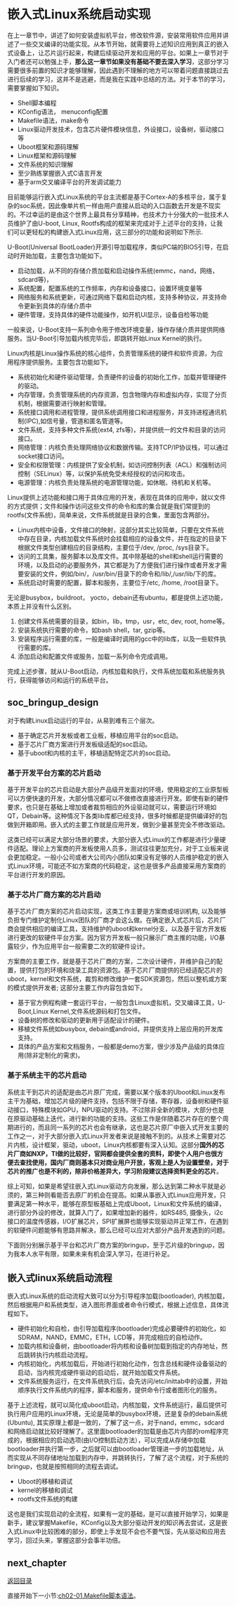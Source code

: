 # 嵌入式Linux系统启动实现

在上一章节中，讲述了如何安装虚拟机平台，修改软件源，安装常用软件应用并讲述了一些交叉编译的功能实现。从本节开始，就需要将上述知识应用到真正的嵌入式设备上，让芯片运行起来，构建后续驱动开发和应用的平台。如果上一章节对于入门者还可以勉强上手，**那么这一章节如果没有基础不要去深入学习**，这部分学习需要很多前置的知识才能够理解，因此遇到不理解的地方可以带着问题直接跳过去进行后续的学习，这并不是逃避，而是我在实践中总结的方法。对于本节的学习，需要掌握如下知识。

- Shell脚本编程
- KConfig语法， menuconfig配置
- Makefile语法，make命令
- Linux驱动开发技术，包含芯片硬件模块信息，外设接口，设备树，驱动接口等
- Uboot框架和源码理解
- Linux框架和源码理解
- 文件系统的知识理解
- 至少熟练掌握嵌入式C语言开发
- 基于arm交叉编译平台的开发调试能力

目前能够运行嵌入式Linux系统的平台主流都是基于Cortex-A的多核平台，属于复杂的soc系统，因此像单片机一样由用户直接从启动的入口函数去开发是不现实的。不过幸运的是由这个世界上最具有分享精神，也技术力十分强大的一批技术人员维护了由U-boot, Linux, Rootfs构成的框架来完成对于上述平台的支持，让我们可以更轻松的构建嵌入式Linux应用，这三部分的功能和说明如下所示.

U-Boot(Universal BootLoader)开源引导加载程序，类似PC端的BIOS引导，在启动时开始加载，主要包含功能如下。

- 启动加载，从不同的存储介质加载和启动操作系统(emmc，nand，网络，sdcard等)，
- 系统配置，配置系统的工作频率，内存和设备接口，设置环境变量等
- 网络服务和系统更新，可通过网络下载和启动内核，支持多种协议，并支持命令更新到具体的存储介质中
- 硬件管理，支持具体的硬件功能操作，如开机UI显示，设备自检等功能

一般来说，U-Boot支持一系列命令用于修改环境变量，操作存储介质并提供网络服务。当U-Boot引导加载内核完毕后，即跳转开始Linux Kernel的执行。

Linux内核是Linux操作系统的核心组件，负责管理系统的硬件和软件资源，为应用程序提供服务。主要包含功能如下。

- 系统初始化和硬件驱动管理，负责硬件的设备的初始化工作，加载并管理硬件的驱动。
- 内存管理，负责管理系统的内存资源，包含物理内存和虚拟内存，实现了分页机制，根据需要进行映射和管理。
- 系统接口调用和进程管理，提供系统调用接口和进程服务，并支持进程通讯机制(IPC),如信号量，管道和匿名管道等。
- 文件系统，支持多种文件系统(ext4, zfs等)，并提供统一的文件和目录的访问接口。
- 网络管理：内核负责处理网络协议和数据传输。支持TCP/IP协议栈，可以通过socket接口访问。
- 安全和权限管理：内核提供了安全机制，如访问控制列表（ACL）和强制访问控制（SELinux）等，以保护系统免受未经授权的访问和攻击。
- 电源管理：内核负责处理系统的电源管理功能，如休眠、待机和关机等。

Linux提供上述功能和接口用于具体应用的开发，表现在具体的应用中，就以文件的方式提供；文件和操作访问这些文件的命令和库的集合就是我们常提到的rootfs(文件系统)，简单来说，文件系统就是目录的合集，里面包含两部分。

- Linux内核中设备，文件接口的映射，这部分其实比较简单，只要在文件系统中存在目录，内核加载文件系统时会挂载相应的设备文件，并在指定的目录下根据文件类型创建相应的目录结构，主要位于/dev, /proc, /sys目录下。
- 访问的工具集，服务脚本以及库文件。其中除基础的shell和shell运行需要的环境，以及启动的必要服务外，其它都是为了方便我们进行操作或者开发才需要安装的文件，例如/bin/，/usr/bin/目录下的命令和/lib/,/usr/lib/下的库。
- 系统启动时需要的配置，脚本和服务，主要位于/etc, /home, /root目录下。

无论是busybox，buildroot， yocto，debain还有ubuntu，都是提供上述功能，本质上并没有什么区别。

1. 创建文件系统需要的目录，如bin，lib，tmp，usr，etc, dev, root, home等。
2. 安装系统执行需要的命令，如bash shell，tar, gzip等。
3. 安装程序运行需要的库，一般是编译时调用的gcc中的lib库，以及一些软件执行需要的库。
4. 添加启动和配置文件或服务，加载一系列命令完成调用。

完成上述步骤，就从U-Boot启动，内核加载和执行，文件系统加载和系统服务执行，获得能够访问和运行的系统平台。

## soc_bringup_design

对于构建Linux启动运行的平台，从易到难有三个层次。

- 基于确定芯片开发板或者工业板，移植应用平台的soc启动。
- 基于芯片厂商方案进行开发板级适配的soc启动。
- 基于uboot和内核的主干，移植适配特定芯片的soc启动。

### 基于开发平台方案的芯片启动

基于开发平台的芯片启动是大部分产品级开发面对的环境，使用稳定的工业原型板可以方便快速的开发，大部分情况都可以不做修改直接进行开发。即使有新的硬件要求，也只是在基础上增加或者裁剪相应的外设驱动就可以，需要运行环境如QT，Debain等。这种情况下各类lib库都已经支持，很多时候都是提供编译好的包做到开箱即用。嵌入式的主要工作就是应用开发，做到少量甚至完全不修改驱动。

这类已经可以满足大部分场景的要求，大部分嵌入式Linux的工作都是进行少量硬件适配。理论上方案商的开发板使用人员多，测试往往更加充分，对于工业板来说会更加稳定。一般小公司或者大公司内小团队如果没有足够的人员维护稳定的嵌入式Linux环境，可能还不如方案商的代码稳定，这也是很多产品直接采用方案商的平台进行开发的原因。

### 基于芯片厂商方案的芯片启动

基于芯片厂商方案的芯片启动实现，这类工作主要是方案商或培训机构, 以及能够负担专门维护定制化Linux团队的厂商才会这么做。在确定嵌入式芯片后，芯片厂商会提供相应的编译工具，支持维护的uboot和kernel分支，以及基于官方开发板进行更改的软硬件平台方案。因为官方开发板一般只展示厂商主推的功能，I/O暴露较少，作为应用平台一般需要二次的软硬件设计。

方案商的主要工作，就是基于芯片厂商的方案，二次设计硬件，并维护自己的配置，提供打包的环境和烧录工具的资源包。基于芯片厂商提供的已经适配芯片的uboot，kernel和文件系统，裁剪和修改维护一套SDK资源包，然后以整机或方案的模式提供开发者; 这部分主要工作内容包含如下。

- 基于官方例程构建一套运行平台，一般包含Linux虚拟机，交叉编译工具，U-Boot,Linux Kernel,文件系统源码和打包文件。
- 设备树的修改和驱动的更新用于适配设计的硬件。
- 移植文件系统如busybox, debain或android，并提供支持上层应用的开发库支持。
- 具体的产品方案和文档服务，一般都是demo方案，很少涉及产品级的具体应用(除非定制化的需求)。

### 基于系统主干的芯片启动

系统主干到芯片的适配是由芯片原厂完成，需要以某个版本的Uboot和Linux发布主干为基础，增加芯片级的硬件支持，包括不限于存储，寄存器，设备树和硬件驱动接口，特殊模块如GPU，NPU驱动的支持。不过除非全新的模块，大部分也是在原驱动基础上迭代，进行新的功能的支持。这些工作是伴随着芯片存在的整个周期进行的，而且同一系列的芯片也会有继承，这也是芯片原厂中嵌入式开发主要的工作之一，对于大部分嵌入式Linux开发者来说是接触不到的。从技术上需要对芯片内核，设计框架，驱动，uboot，Linux内核都要有深入认知。这部分**国外的芯片厂商如NXP，TI做的比较好，官网都会提供全套的资料，即使个人用户也很方便去查找使用，国内厂商则基本只对商业用户开放，客观上是人为设置壁垒，对于芯片的推广也是不利的，除非价格差异大，学习阶段建议选择资料更全的芯片**。

综上可知，如果是希望往嵌入式Linux驱动方向发展，那么达到第二种水平就是必须的，第三种则看能否去原厂的机会在提高。如果从事嵌入式Linux应用开发，只要满足第一种水平，能够在原型板基础上完成Uboot，Linux和文件系统的编译，进行部分外设的修改，就算入门了，如果增加新的器件，如RS485, 摄像头，i2c接口的温度传感器，I/O扩展芯片，SPI扩展屏也能够实现驱动并正常工作，在遇到的软硬件问题能够有思路并解决，那么已经可以应对大部分产品开发遇到的问题。

下面则分别展示基于平台和芯片厂商方案的bringup，至于芯片级的bringup，因为我本人水平有限，如果未来有机会深入学习，在进行补足。

## 嵌入式linux系统启动流程

嵌入式Linux系统的启动流程大致可以分为引导程序加载(bootloader), 内核加载，然后根据用户和系统类型，进入图形界面或者命令行模式，根据上述信息，具体流程如下。

- 硬件初始化和自检，由引导加载程序(bootloader)完成必要硬件的初始化，如SDRAM，NAND，EMMC，ETH，LCD等，并完成相应的自检动作。
- 加载内核和设备树，由bootloader将内核和设备树加载到指定的内存地址，然后跳转执行内核启动流程。
- 内核初始化，内核加载后，开始进行初始化动作，包含总线和硬件设备驱动的启动，当内核完成硬件驱动的启动后，就开始加载文件系统。
- 文件系统服务运行，在文件系统执行后，会先访问/etc/inittab中的设置，开始顺序执行文件系统内的程序，脚本和服务，提供命令行或者图形化的服务。

基于上述流程，就可以简化成uboot启动，内核加载，文件系统运行，最后提供可执行用户应用的Linux环境，无论是简单的busybox环境，还是复杂的debain系统(Ubuntu), 其实原理上都是一致的，了解了这一点，对于nand，emmc，sdcard和网络启动就比较好理解了。这里面bootloader的加载是由芯片内部的rom程序完成的，根据相应的启动选项(由I/O控制启动方法），可以完成从存储中加载bootloader并执行第一步，之后就可以由bootloader管理进一步的加载地址，从而实现从不同存储地址加载到内存中，并跳转执行，了解了这个流程，对于系统的bringup，也就是按照相同的流程去调试。

- Uboot的移植和调试
- kernel的移植和调试
- rootfs文件系统的构建

这也是我们实现启动的全流程，如果有一定的基础，是可以直接开始学习，如果是新手，建议掌握Makefile，KConfig以及大部分驱动开发的知识再去尝试，这是嵌入式Linux中比较困难的部分，即使上手发现不会也不要气馁，先从驱动和应用去学习，回过头来，掌握这部分会事半功倍。

## next_chapter

[返回目录](./SUMMARY.md)

直接开始下一小节:[ch02-01.Makefile脚本语法](./ch02-01.makefile.md)。
